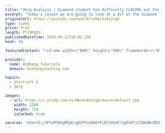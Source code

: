 ```yaml
---
title: "Zerg Analysis | Diamond student has difficulty CLOSING out the MATCH [Starcraft 2]"
excerpt: "Today's lesson we are going to look at a ZvT at the diamond level focusing on the Zerg Analysis. The zerg manages to get into a very strong position but has difficulty closing it out. Let's learn how we can approach this scenario better!  Zerg Analysis | Diamond student has difficulty CLOSING out the"
originalUrl: https://youtube.com/watch?v=NAzXv812sg0
type: video
price: Free
length: PT19M30S
publishedDateTime: 2020-09-11T20:02:33Z
heat: 50

featuredContent: "<iframe width=\"800\" height=\"500\" frameborder=\"0\" src=\"https://www.youtube.com/embed/NAzXv812sg0\" allow=\"accelerometer; autoplay; encrypted-media; gyroscope; picture-in-picture\" allowfullscreen></iframe>"

provider:
  name: HuShang Tutorials
  domain: hushangcoaching.com

topics:
  - StarCraft 2
  - Zerg

images:
  - url: https://i.ytimg.com/vi/NAzXv812sg0/maxresdefault.jpg
    width: 1280
    height: 720
    isCached: true

secured: "eVmvVIiz3PTwM7B4gRDpErgDCPYnCNAd+PLBlYUS4P/vgOs6FjS7DKdWcUBZQNzGvmFvdl1ZwErceQpF6k+siLcF47v7kWC3tTlPUfgdcaw9qKhPNY5KSqBqzdVvUQHlsCYEGYJtmpH2fOFVDT1HFkNzqu9Yo4xGh0dGvAko187RJvUPDxFxQBP11zYU1mEKcXlXdOAeugvhoTo2Nef36sOFvJu/1Ltm8xzz420GqB5rUMYdSsdHp3Nq/lPswN6KATbtz/0Q15ApiJF61shDu/PwlsXsoHAcOD6Wz5g/4co8l0V37BO/E291pu2+kimvKaMQ/fBO333f2yE9xdU1PxVxZj9NxMzMSmNLChcxPS0UaS/02Vg5KDKa2u9QXIUFIMQPaV6E9AP647DutqX0ltgAIQZD/v1M/91CqWjTbE0=;X58nDyh4pvdykMFLY+pHlg=="
---
```


